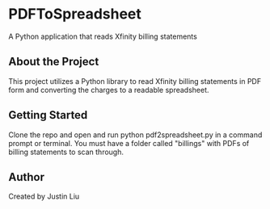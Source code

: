# PDFToSpreadsheet

A Python application that reads Xfinity billing statements

## About the Project

This project utilizes a Python library to read Xfinity billing statements in PDF form and converting the charges to a readable spreadsheet.

## Getting Started

Clone the repo and open and run python pdf2spreadsheet.py in a command prompt or terminal. You must have a folder called "billings" with PDFs of billing statements to scan through.

## Author
Created by Justin Liu
